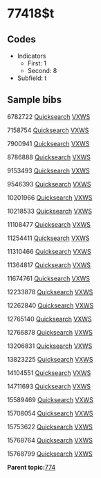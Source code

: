 # 77418$t

## Codes

-   Indicators
    -   First: 1
    -   Second: 8
-   Subfield: t

## Sample bibs

6782722 [Quicksearch](https://search.library.yale.edu/catalog/6782722) [VXWS](http://prodorbis.library.yale.edu:7014/vxws/GetHoldingsService?bibId=6782722)

7158754 [Quicksearch](https://search.library.yale.edu/catalog/7158754) [VXWS](http://prodorbis.library.yale.edu:7014/vxws/GetHoldingsService?bibId=7158754)

7900941 [Quicksearch](https://search.library.yale.edu/catalog/7900941) [VXWS](http://prodorbis.library.yale.edu:7014/vxws/GetHoldingsService?bibId=7900941)

8786888 [Quicksearch](https://search.library.yale.edu/catalog/8786888) [VXWS](http://prodorbis.library.yale.edu:7014/vxws/GetHoldingsService?bibId=8786888)

9153493 [Quicksearch](https://search.library.yale.edu/catalog/9153493) [VXWS](http://prodorbis.library.yale.edu:7014/vxws/GetHoldingsService?bibId=9153493)

9546393 [Quicksearch](https://search.library.yale.edu/catalog/9546393) [VXWS](http://prodorbis.library.yale.edu:7014/vxws/GetHoldingsService?bibId=9546393)

10201966 [Quicksearch](https://search.library.yale.edu/catalog/10201966) [VXWS](http://prodorbis.library.yale.edu:7014/vxws/GetHoldingsService?bibId=10201966)

10218533 [Quicksearch](https://search.library.yale.edu/catalog/10218533) [VXWS](http://prodorbis.library.yale.edu:7014/vxws/GetHoldingsService?bibId=10218533)

11108477 [Quicksearch](https://search.library.yale.edu/catalog/11108477) [VXWS](http://prodorbis.library.yale.edu:7014/vxws/GetHoldingsService?bibId=11108477)

11254411 [Quicksearch](https://search.library.yale.edu/catalog/11254411) [VXWS](http://prodorbis.library.yale.edu:7014/vxws/GetHoldingsService?bibId=11254411)

11310466 [Quicksearch](https://search.library.yale.edu/catalog/11310466) [VXWS](http://prodorbis.library.yale.edu:7014/vxws/GetHoldingsService?bibId=11310466)

11364817 [Quicksearch](https://search.library.yale.edu/catalog/11364817) [VXWS](http://prodorbis.library.yale.edu:7014/vxws/GetHoldingsService?bibId=11364817)

11674761 [Quicksearch](https://search.library.yale.edu/catalog/11674761) [VXWS](http://prodorbis.library.yale.edu:7014/vxws/GetHoldingsService?bibId=11674761)

12233878 [Quicksearch](https://search.library.yale.edu/catalog/12233878) [VXWS](http://prodorbis.library.yale.edu:7014/vxws/GetHoldingsService?bibId=12233878)

12262840 [Quicksearch](https://search.library.yale.edu/catalog/12262840) [VXWS](http://prodorbis.library.yale.edu:7014/vxws/GetHoldingsService?bibId=12262840)

12765140 [Quicksearch](https://search.library.yale.edu/catalog/12765140) [VXWS](http://prodorbis.library.yale.edu:7014/vxws/GetHoldingsService?bibId=12765140)

12766878 [Quicksearch](https://search.library.yale.edu/catalog/12766878) [VXWS](http://prodorbis.library.yale.edu:7014/vxws/GetHoldingsService?bibId=12766878)

13206831 [Quicksearch](https://search.library.yale.edu/catalog/13206831) [VXWS](http://prodorbis.library.yale.edu:7014/vxws/GetHoldingsService?bibId=13206831)

13823225 [Quicksearch](https://search.library.yale.edu/catalog/13823225) [VXWS](http://prodorbis.library.yale.edu:7014/vxws/GetHoldingsService?bibId=13823225)

14104551 [Quicksearch](https://search.library.yale.edu/catalog/14104551) [VXWS](http://prodorbis.library.yale.edu:7014/vxws/GetHoldingsService?bibId=14104551)

14711693 [Quicksearch](https://search.library.yale.edu/catalog/14711693) [VXWS](http://prodorbis.library.yale.edu:7014/vxws/GetHoldingsService?bibId=14711693)

15589469 [Quicksearch](https://search.library.yale.edu/catalog/15589469) [VXWS](http://prodorbis.library.yale.edu:7014/vxws/GetHoldingsService?bibId=15589469)

15708054 [Quicksearch](https://search.library.yale.edu/catalog/15708054) [VXWS](http://prodorbis.library.yale.edu:7014/vxws/GetHoldingsService?bibId=15708054)

15753622 [Quicksearch](https://search.library.yale.edu/catalog/15753622) [VXWS](http://prodorbis.library.yale.edu:7014/vxws/GetHoldingsService?bibId=15753622)

15768764 [Quicksearch](https://search.library.yale.edu/catalog/15768764) [VXWS](http://prodorbis.library.yale.edu:7014/vxws/GetHoldingsService?bibId=15768764)

15768799 [Quicksearch](https://search.library.yale.edu/catalog/15768799) [VXWS](http://prodorbis.library.yale.edu:7014/vxws/GetHoldingsService?bibId=15768799)

**Parent topic:**[774](../../tags/774/774.md)

